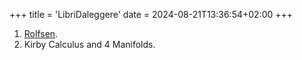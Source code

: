 +++
title = 'LibriDaleggere'
date = 2024-08-21T13:36:54+02:00
+++

1. [Rolfsen](https://abesm.github.io/SMC/posts/rolfsen/).
2. Kirby Calculus and 4 Manifolds.